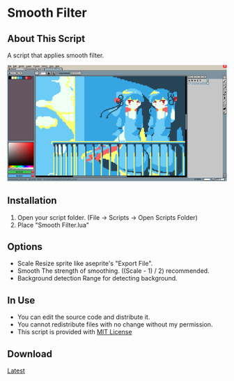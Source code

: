 # Smooth Filter

## About This Script

 A script that applies smooth filter.

 ![screenshot](https://github.com/Tsukina-7mochi/aseprite-scripts/blob/master/smoothFilter/screenshot.png)

## Installation

 1. Open your script folder.
      (File -> Scripts -> Open Scripts Folder)
 2. Place "Smooth Filter.lua"

## Options
- Scale
 Resize sprite like aseprite's "Export File".
- Smooth
 The strength of smoothing. ((Scale - 1) / 2) recommended.
- Background detection
 Range for detecting background.

## In Use

- You can edit the source code and distribute it.
- You cannot redistribute files with no change without my permission.
- This script is provided with [MIT License](https://github.com/Tsukina-7mochi/aseprite-scripts/blob/master/LICENSE)

## Download

[Latest](https://combinatronics.com/Tsukina-7mochi/aseprite-scripts/master/smoothFilter/Smooth%20Filter.lua)